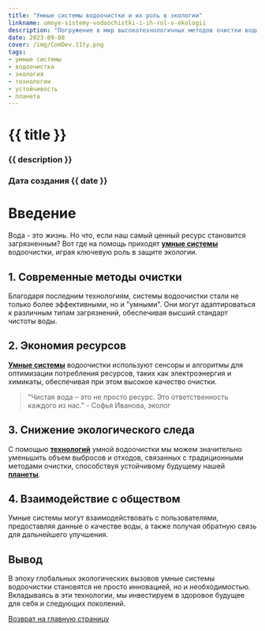```yaml
---
title: "Умные системы водоочистки и их роль в экологии"
linkname: umnye-sistemy-vodoochistki-i-ih-rol-v-ekologii
description: "Погружение в мир высокотехнологичных методов очистки воды и их значимость для экологической устойчивости нашей планеты."
date: 2023-09-08
cover: /img/ComDev.11ty.png
tags:
- умные системы
- водоочистка
- экология
- технологии
- устойчивость
- планета
---
```


# {{ title }}
### {{ description }}
### Дата создания {{ date }}

# Введение

Вода - это жизнь. Но что, если наш самый ценный ресурс становится загрязненным? Вот где на помощь приходят **[умные системы](/)** водоочистки, играя ключевую роль в защите экологии.

## 1. Современные методы очистки

Благодаря последним технологиям, системы водоочистки стали не только более эффективными, но и "умными". Они могут адаптироваться к различным типам загрязнений, обеспечивая высший стандарт чистоты воды.

## 2. Экономия ресурсов

**[Умные системы](/)** водоочистки используют сенсоры и алгоритмы для оптимизации потребления ресурсов, таких как электроэнергия и химикаты, обеспечивая при этом высокое качество очистки.

> "Чистая вода – это не просто ресурс. Это ответственность каждого из нас." - Софья Иванова, эколог

## 3. Снижение экологического следа

С помощью **[технологий](/)** умной водоочистки мы можем значительно уменьшить объем выбросов и отходов, связанных с традиционными методами очистки, способствуя устойчивому будущему нашей **[планеты](/)**.

## 4. Взаимодействие с обществом

Умные системы могут взаимодействовать с пользователями, предоставляя данные о качестве воды, а также получая обратную связь для дальнейшего улучшения.

## Вывод

В эпоху глобальных экологических вызовов умные системы водоочистки становятся не просто инновацией, но и необходимостью. Вкладываясь в эти технологии, мы инвестируем в здоровое будущее для себя и следующих поколений.

[Возврат на главную страницу](/)
